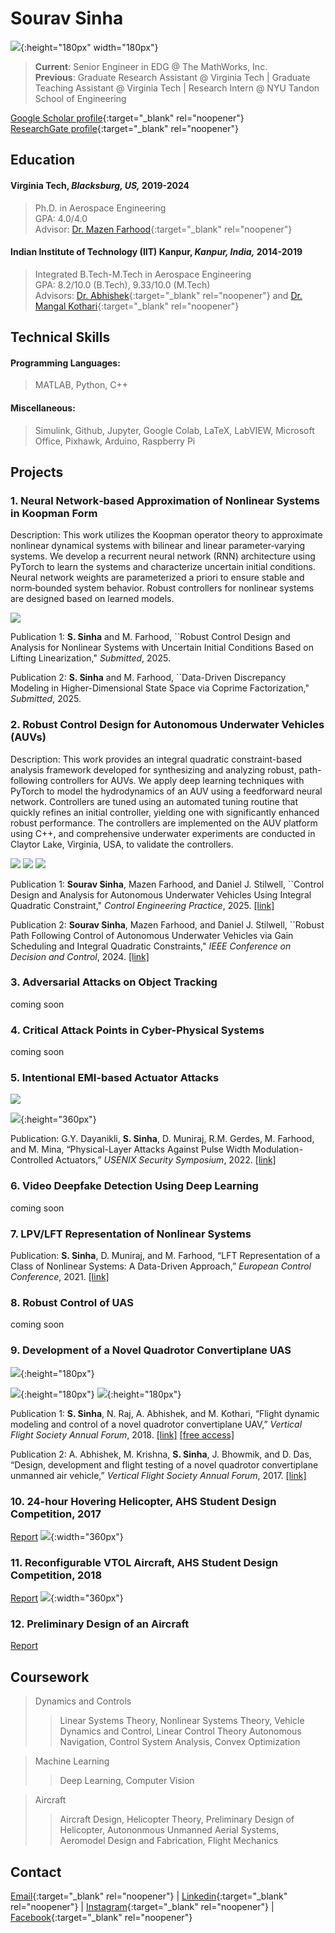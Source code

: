 # Sourav Sinha
![](dp2.jpg){:height="180px" width="180px"}
>
> **Current**: Senior Engineer in EDG @ The MathWorks, Inc.  \
> **Previous**: Graduate Research Assistant @ Virginia Tech | Graduate Teaching Assistant @ Virginia Tech | Research Intern @ NYU Tandon School of Engineering


[Google Scholar profile](https://scholar.google.co.in/citations?user=lNqewX0AAAAJ&hl=en&inst=13410158990364976897){:target="_blank" rel="noopener"}  
[ResearchGate profile](https://www.researchgate.net/profile/Sourav-Sinha-8){:target="_blank" rel="noopener"}

## Education
#### Virginia Tech, *Blacksburg, US,* 2019-2024
>
> Ph.D. in Aerospace Engineering \
> GPA: 4.0/4.0 \
> Advisor: [Dr. Mazen Farhood](http://www.dept.aoe.vt.edu/~farhood/Main.html){:target="_blank" rel="noopener"}

####  Indian Institute of Technology (IIT) Kanpur, *Kanpur, India,* 2014-2019
>
> Integrated B.Tech-M.Tech in Aerospace Engineering  \
> GPA: 8.2/10.0 (B.Tech), 9.33/10.0 (M.Tech) \
> Advisors: [Dr. Abhishek](https://home.iitk.ac.in/~abhish/){:target="_blank" rel="noopener"} and [Dr. Mangal Kothari](https://home.iitk.ac.in/~mangal/){:target="_blank" rel="noopener"}


## Technical Skills
#### Programming Languages: 
> MATLAB, Python, C++
#### Miscellaneous:
> Simulink, Github, Jupyter, Google Colab, LaTeX, LabVIEW, Microsoft Office, Pixhawk, Arduino, Raspberry Pi


## Projects

### 1. Neural Network‑based Approximation of Nonlinear Systems in Koopman Form

Description: This work utilizes the Koopman operator theory to approximate nonlinear dynamical systems with bilinear and linear parameter‑varying systems. We develop a recurrent neural network (RNN) architecture using PyTorch to learn the systems and characterize uncertain initial conditions. Neural network weights are parameterized a priori to ensure stable and norm‑bounded system behavior. Robust controllers for nonlinear systems are designed based on learned models.

![](BilinearRNN.PNG)

Publication 1: **S. Sinha** and M. Farhood, ``Robust Control Design and Analysis for Nonlinear Systems with Uncertain Initial Conditions Based on Lifting Linearization," *Submitted*, 2025.

Publication 2: **S. Sinha** and M. Farhood, ``Data-Driven Discrepancy Modeling in Higher-Dimensional State Space via Coprime Factorization," *Submitted*, 2025.


### 2. Robust Control Design for Autonomous Underwater Vehicles (AUVs)

Description: This work provides an integral quadratic constraint-based analysis framework developed for synthesizing and analyzing robust, path-following controllers for AUVs. We apply deep learning techniques with PyTorch to model the hydrodynamics of an AUV using a feedforward neural network. Controllers are tuned using an automated tuning routine that quickly refines an initial controller, yielding one with significantly enhanced robust performance. The controllers are implemented on the AUV platform using C++, and comprehensive underwater experiments are conducted in Claytor Lake, Virginia, USA, to validate the controllers.

![](VT690_Pic.jpg)
![](AUVblockdiag.PNG)
![](AUV_fieldresult.PNG)


Publication 1: **Sourav Sinha**, Mazen Farhood, and Daniel J. Stilwell, ``Control Design and Analysis for Autonomous Underwater Vehicles Using Integral Quadratic Constraint," *Control Engineering Practice*, 2025. [[link]](https://www.sciencedirect.com/science/article/abs/pii/S0967066124003010)

Publication 2: **Sourav Sinha**, Mazen Farhood, and Daniel J. Stilwell, ``Robust Path Following Control of Autonomous Underwater Vehicles via Gain Scheduling and Integral Quadratic Constraints," *IEEE Conference on Decision and Control*, 2024. [[link]](https://ieeexplore-ieee-org.ezproxy.lib.vt.edu/document/10886214)

### 3. Adversarial Attacks on Object Tracking
coming soon

### 4. Critical Attack Points in Cyber-Physical Systems 
coming soon


### 5. Intentional EMI-based Actuator Attacks 
![](InFlightSystemv2.png)

![](IEMIattack.PNG){:height="360px"}

Publication: G.Y. Dayanikli, **S. Sinha**, D. Muniraj, R.M. Gerdes, M. Farhood, and M. Mina,  “Physical-Layer Attacks Against
Pulse Width Modulation-Controlled Actuators,” *USENIX Security Symposium*, 2022. [[link]](https://www.usenix.org/conference/usenixsecurity22/presentation/dayanikli)

### 6. Video Deepfake Detection Using Deep Learning 
coming soon

### 7. LPV/LFT Representation of Nonlinear Systems
Publication: **S. Sinha**, D. Muniraj, and M. Farhood, “LFT Representation of a Class of Nonlinear Systems: A Data-Driven 
Approach,” *European Control Conference*, 2021. [[link]](https://ieeexplore.ieee.org/abstract/document/9655026) 

### 8. Robust Control of UAS 
coming soon


### 9. Development of a Novel Quadrotor Convertiplane UAS
![](modes.png){:height="180px"}

![](Proto_1.png){:height="180px"}  ![](Proto_2.png){:height="180px"} 

Publication 1: **S. Sinha**, N. Raj, A. Abhishek, and M. Kothari, “Flight dynamic modeling and control of a novel quadrotor convertiplane
UAV,” *Vertical Flight Society Annual Forum*, 2018. [[link]](https://vtol.org/store/product/flight-dynamic-modeling-and-control-of-a-novel-quadrotor-convertiplane-unmanned-aerial-vehicle-12923.cfm) [[free access]](https://drive.google.com/file/d/1fmOD_L53s9XE-H2bPnjCyeU2oyTmXIJg/view)

Publication 2: A. Abhishek, M. Krishna, **S. Sinha**, J. Bhowmik, and D.  Das, “Design, development and flight testing of a novel 
quadrotor convertiplane unmanned air vehicle,” *Vertical Flight Society Annual Forum*, 2017. [[link]](https://www.researchgate.net/profile/Abhishek-Abhishek/publication/317380270_Design_Development_and_Flight_Testing_of_a_Novel_Quadrotor_Convertiplane_Unmanned_Air_Vehicle/links/5937c39faca272ede1cf7d1f/Design-Development-and-Flight-Testing-of-a-Novel-Quadrotor-Convertiplane-Unmanned-Air-Vehicle.pdf)

### 10. 24-hour Hovering Helicopter, AHS Student Design Competition, 2017
[Report](https://www.researchgate.net/publication/321319875_Conceptual_Design_of_a_24_Hour_Hovering_Helicopter)
![](heimdall.png){:width="360px"}

### 11. Reconfigurable VTOL Aircraft, AHS Student Design Competition, 2018
[Report](https://drive.google.com/file/d/1re7lg5xXxY8fxJJ30L2hojX8llk2CRYZ/view)
![](AHS18.png){:width="360px"}

### 12. Preliminary Design of an Aircraft
[Report](https://www.researchgate.net/publication/321107730_Designing_of_an_aircraft_based_on_preliminary_mission_requirement)





## Coursework
>
> Dynamics and Controls
> > Linear Systems Theory, Nonlinear Systems Theory, Vehicle Dynamics and Control, Linear Control Theory
> > Autonomous Navigation, Control System Analysis, Convex Optimization

> Machine Learning
> > Deep Learning, Computer Vision

> Aircraft
> > Aircraft Design, Helicopter Theory, Preliminary Design of Helicopter, Autononmous Unmanned Aerial Systems, Aeromodel Design and Fabrication, Flight Mechanics


## Contact
[Email](mailto:srvsinha@vt.edu){:target="_blank" rel="noopener"} | [Linkedin](https://www.linkedin.com/in/sourav-sinha-7a8380b8/){:target="_blank" rel="noopener"} | [Instagram](https://www.instagram.com/srvsinha186/){:target="_blank" rel="noopener"} | [Facebook](https://www.facebook.com/srvgr8/){:target="_blank" rel="noopener"}

